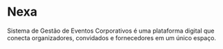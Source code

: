 # Nexa
Sistema de Gestão de Eventos Corporativos é uma plataforma digital que conecta organizadores, convidados e fornecedores em um único espaço.
